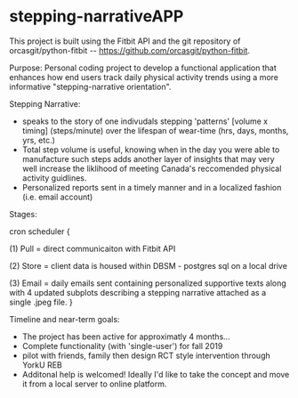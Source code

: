 # stepping-narrativeAPP

This project is built using the Fitbit API and the git repository of orcasgit/python-fitbit -- https://github.com/orcasgit/python-fitbit.

Purpose:
Personal coding project to develop a functional application that enhances how end users track daily physical activity trends using a more informative "stepping-narrative orientation".

Stepping Narrative:
- speaks to the story of one indivudals stepping 'patterns' [volume x timing] (steps/minute) over the lifespan of wear-time (hrs, days, months, yrs, etc.)
- Total step volume is useful, knowing when in the day you were able to manufacture such steps adds another layer of insights that may very well increase the liklihood of meeting Canada's reccomended physical activity guidlines. 
- Personalized reports sent in a timely manner and in a localized fashion (i.e. email account)

Stages: 

cron scheduler {

(1) Pull = direct communicaiton with Fitbit API

(2) Store = client data is housed within DBSM - postgres sql on a local drive

(3) Email = daily emails sent containing personalized supportive texts along with 4 updated subplots describing a stepping narrative attached as a single .jpeg file. 
                } 

Timeline and near-term goals:
- The project has been active for approximatly 4 months...
- Complete functionality (with 'single-user') for fall 2019
- pilot with friends, family then design RCT style intervention through YorkU REB
- Additonal help is welcomed! Ideally I'd like to take the concept and move it from a local server to online platform. 
